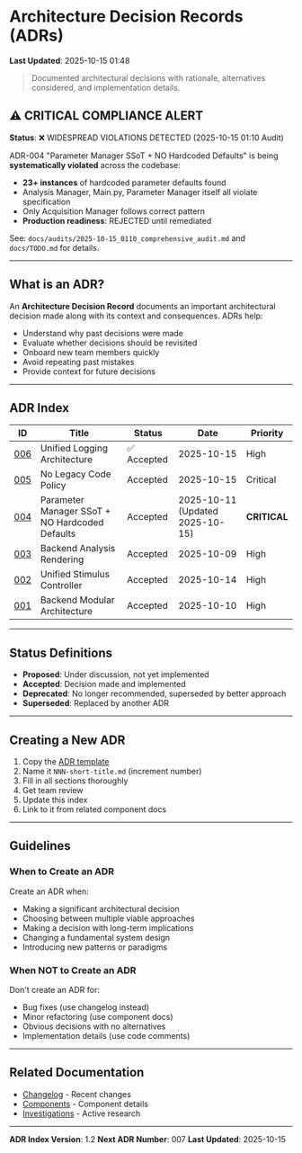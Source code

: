 # Architecture Decision Records (ADRs)

**Last Updated**: 2025-10-15 01:48

> Documented architectural decisions with rationale, alternatives considered, and implementation details.

## ⚠️ CRITICAL COMPLIANCE ALERT

**Status**: ❌ WIDESPREAD VIOLATIONS DETECTED (2025-10-15 01:10 Audit)

ADR-004 "Parameter Manager SSoT + NO Hardcoded Defaults" is being **systematically violated** across the codebase:
- **23+ instances** of hardcoded parameter defaults found
- Analysis Manager, Main.py, Parameter Manager itself all violate specification
- Only Acquisition Manager follows correct pattern
- **Production readiness**: REJECTED until remediated

See: `docs/audits/2025-10-15_0110_comprehensive_audit.md` and `docs/TODO.md` for details.

---

## What is an ADR?

An **Architecture Decision Record** documents an important architectural decision made along with its context and consequences. ADRs help:

- Understand why past decisions were made
- Evaluate whether decisions should be revisited
- Onboard new team members quickly
- Avoid repeating past mistakes
- Provide context for future decisions

---

## ADR Index

| ID | Title | Status | Date | Priority |
|----|-------|--------|------|----------|
| [006](006-unified-logging.md) | Unified Logging Architecture | ✅ Accepted | 2025-10-15 | High |
| [005](005-no-legacy-code-policy.md) | No Legacy Code Policy | Accepted | 2025-10-15 | Critical |
| [004](004-parameter-manager-refactor.md) | Parameter Manager SSoT + NO Hardcoded Defaults | Accepted | 2025-10-11 (Updated 2025-10-15) | **CRITICAL** |
| [003](003-backend-analysis-rendering.md) | Backend Analysis Rendering | Accepted | 2025-10-09 | High |
| [002](002-unified-stimulus-controller.md) | Unified Stimulus Controller | Accepted | 2025-10-14 | High |
| [001](001-backend-modular-architecture.md) | Backend Modular Architecture | Accepted | 2025-10-10 | High |

---

## Status Definitions

- **Proposed**: Under discussion, not yet implemented
- **Accepted**: Decision made and implemented
- **Deprecated**: No longer recommended, superseded by better approach
- **Superseded**: Replaced by another ADR

---

## Creating a New ADR

1. Copy the [ADR template](template.md)
2. Name it `NNN-short-title.md` (increment number)
3. Fill in all sections thoroughly
4. Get team review
5. Update this index
6. Link to it from related component docs

---

## Guidelines

### When to Create an ADR

Create an ADR when:
- Making a significant architectural decision
- Choosing between multiple viable approaches
- Making a decision with long-term implications
- Changing a fundamental system design
- Introducing new patterns or paradigms

### When NOT to Create an ADR

Don't create an ADR for:
- Bug fixes (use changelog instead)
- Minor refactoring (use component docs)
- Obvious decisions with no alternatives
- Implementation details (use code comments)

---

## Related Documentation

- [Changelog](../CHANGELOG.md) - Recent changes
- [Components](../components/README.md) - Component details
- [Investigations](../investigations/active/README.md) - Active research

---

**ADR Index Version**: 1.2
**Next ADR Number**: 007
**Last Updated**: 2025-10-15
